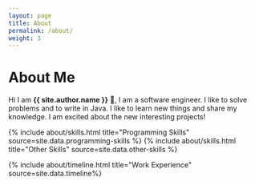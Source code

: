 ```yaml
---
layout: page
title: About
permalink: /about/
weight: 3
---
```


# **About Me**

Hi I am **{{ site.author.name }}** :wave:, I am a software engineer.
I like to solve problems and to write in Java. I like to learn new things and share my knowledge.
I am excited about the new interesting projects!

<div class="row">
{% include about/skills.html title="Programming Skills" source=site.data.programming-skills %}
{% include about/skills.html title="Other Skills" source=site.data.other-skills %}
</div>

<div class="row">

{% include about/timeline.html title="Work Experience" source=site.data.timeline%}
</div>
